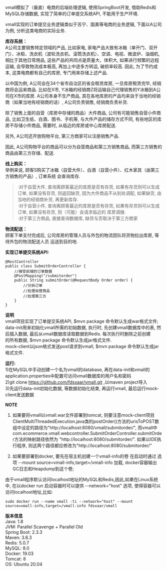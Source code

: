 vmall模拟了（垂直）电商的后端处理逻辑, 使用SpringBoot开发, 借助Redis和MySQL存储数据, 实现了简单的订单提交系统API, 
不能用于生产环境.   

vmall实现的订单提交业务逻辑类似于苏宁、国美等电商的业务逻辑, 下面以A公司为例, 分析这类电商的实际业务.   

**库存系统：**   
A公司主要销售特定领域的产品, 比如家电, 家电产品大致有冰箱（单开门、双开门）、冰柜、洗衣机（波轮洗衣机、滚筒洗衣机）、空调、电视、微波炉、油烟机, 相比于其他日常用品, 这些产品的共同点是质量大、体积大, 如果进行频繁的远程运输, 会导致物流成本极高, 再加上中途多方转运, 破损率较高. 因此, 为了节约成本, 这类电商都有自己的库房, 专门用来存储上述产品. 

以中国为例, A公司会在34个省市自治区的省会租赁库房, 一旦库房租赁完毕, 经销商将会运来商品. 比如在X市, Y冰箱的经销商Z将运输自己代理销售的Y冰箱到A公司在X市的库房. A公司本身不生产商品, 其在各地库房的产品均来自于当地的经销商（如果当地有经销商的话）, A公司负责销售, 经销商负责补货. 

除了销售上面的自营（库房中存储的商品）大件商品, 公司有可能销售自营小件商品, 比如卫生纸、白酒、图书、手机等, 与大件产品的储存方式不同, 有些地区的库房不存储小件商品, 需要时, 从临近的库房或中心库房配送. 

另外, A公司还开放购物平台, 第三方商家可以注册销售产品. 

因此, A公司购物平台的商品可以分为自营商品和第三方销售商品, 而第三方销售的商品由第三方存储、配送. 

**线上购买：**  
举例来说, 顾客S购买了冰箱（自营大件）、白酒（自营小件）、红木家具（由第三方销售的产品）, 订单系统
会查询库存.   
>·对于自营大件, 查询离顾客最近的库房是否有存货, 如果有存货则可以生成订单, 如果没有存货, 则返回缺货, 
因为大件商品不从别处调配, 如果缺货, 由当地的经销商补货, 再更新库存.   
>·对于自营小件, 查询离顾客最近的库房是否有存货, 如果有存货则可以生成订单, 如果没有存货, 则（可能）会请求临近的
库房调拨.   
>·对于第三方商品, 直接查询数据库, 缺货与否取决于第三方商家  

**物流配送：**  
顾客下单支付完成后, 公司库房的管理人员与外包的物流团队将货物拉出库房, 等待外包的物流配送人员
运送到目的地. 

**实现订单提交系统API:**  
```
@RestController  
public class SubmitOrderController {  
    //接受前端的订单数据  
    @PostMapping("/submitorder")  
    public String submitOrder(@RequestBody Order order) {  
        //分拆订单  
        //处理自营商品  
        //处理第三方  
    }  
}  
```  
  
**说明**  
vmall项目实现了订单提交系统API, $mvn package 命令默认生成war格式文件;  
data-init用来初始化vmall所需的初始数据, 执行时, 先创建vmall数据库中的表, 
然后插入数据, 最后从vmall数据库读取数据到Redis. 每次执行时删除之前创建  
的所有数据, $mvn package 命令默认生成jar格式文件.   
mock-client以json格式发送post请求到vmall, $mvn package 命令默认生成jar格式文件.  
  
**运行:**  
1)在MySQL中手动创建一个名为vmall的database, 再在data-init和vmall的application.properties中配置可访问vmall数据库的用户名和密码    
2)git clone https://github.com/fdsxaar/vmall.git ,以maven project导入  
3)先运行data-init初始化数据, 等数据初始化结束, 再运行vmall, 最后运行mock-client发送数据  
  
**NOTE**  
1) 如果要将vmall以vmall.war文件部署到tomcat, 则要注意mock-client项目ClientMultiThreadedExecution.java类的postOrder()方法的urisToPOST数组中设定的路径为"http://localhost:8080/vmall/submitorder/", 而vmall中com.ecommerce.vmall.webcontroller.SubmitOrderController.submitOrder方法的映射路径依然为
"http://localhost:8080/submitorder/". 如果以IDE执行程序, 则这两个路径都应修改为"http://localhost:8080/submitorder/"  

2) 如果要部署到docker, 要先在宿主机创建一个vmall-info的卷 在启动时通过 选项 --mount source=vmall-info,target=/vmall-info 加载, docker容器输出GC日志和Heapdump到这个卷;   
  
由于vmall程序默认访问localhost地址的MySQL和Redis,因此,如果在Linux系统中, 在以docker run 启动容器时可以提供    --network="host" 选项, 使得容器可以访问localhost地址,比如:   
```  
sudo docker run --name vmall -ti --network="host" --mount source=vmall-info,target=/vmall-info fdsxaar/vmall  
```   

**版本信息**  
Java: 1.8  
JVM: Parallel Scavenge + Parallel Old   
Spring Boot: 2.3.3    
Maven: 3.6.3  
Redis: 5.0.7  
MySQL: 8.0  
Docker: 19.03  
Tomcat: 8   
OS: Ubuntu 20.04   